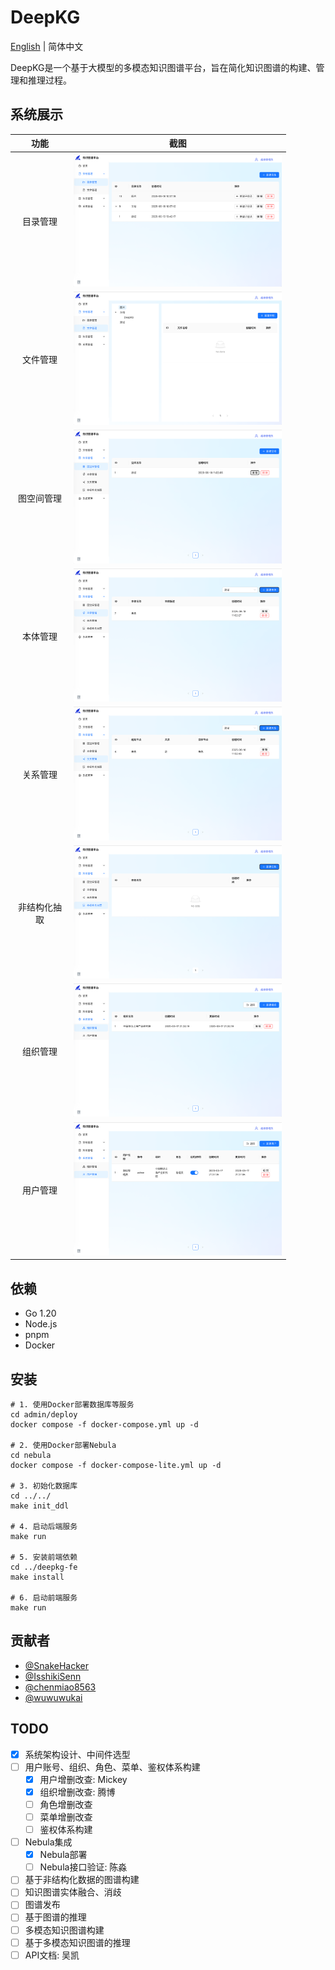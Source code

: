 # DeepKG

[English](README.md) | 简体中文

DeepKG是一个基于大模型的多模态知识图谱平台，旨在简化知识图谱的构建、管理和推理过程。

## 系统展示

|                  功能                   |                                          截图                                           |
|:-------------------------------------:|:-------------------------------------------------------------------------------------:|
|  <div style="width: 60pt">目录管理</div>  |   <div style="width: 250pt">![目录管理](assets/screenshots/directory.png "目录管理")</div>    |
|  <div style="width: 60pt">文件管理</div>  |    <div style="width: 250pt">![文件管理](assets/screenshots/document.png "文件管理")</div>    |
| <div style="width: 60pt">图空间管理</div>  | <div style="width: 250pt">!["图空间管理"](assets/screenshots/workspace.png "图空间管理")</div>  |
|  <div style="width: 60pt">本体管理</div>  |    <div style="width: 250pt">![本体管理](assets/screenshots/ontology.png "本体管理")</div>    |
|  <div style="width: 60pt">关系管理</div>  |  <div style="width: 250pt">![关系管理](assets/screenshots/relationship.png "关系管理")</div>  |
| <div style="width: 60pt">非结构化抽取</div> | <div style="width: 250pt">![非结构化抽取](assets/screenshots/extraction.png "非结构化抽取")</div> |
|  <div style="width: 60pt">组织管理</div>  |  <div style="width: 250pt">![组织管理](assets/screenshots/organization.png "组织管理")</div>  |
|  <div style="width: 60pt">用户管理</div>  |      <div style="width: 250pt">![用户管理](assets/screenshots/user.png "用户管理")</div>      |

## 依赖

- Go 1.20
- Node.js
- pnpm
- Docker

## 安装
```shell
# 1. 使用Docker部署数据库等服务
cd admin/deploy
docker compose -f docker-compose.yml up -d

# 2. 使用Docker部署Nebula
cd nebula
docker compose -f docker-compose-lite.yml up -d

# 3. 初始化数据库
cd ../../
make init_ddl

# 4. 启动后端服务
make run

# 5. 安装前端依赖
cd ../deepkg-fe
make install

# 6. 启动前端服务
make run
```

## 贡献者

- [@SnakeHacker](https://github.com/SnakeHacker)
- [@IsshikiSenn](https://github.com/IsshikiSenn)
- [@chenmiao8563](https://github.com/chenmiao8563)
- [@wuwuwukai](https://github.com/wuwuwukai)

## TODO
- [x] 系统架构设计、中间件选型
- [ ] 用户账号、组织、角色、菜单、鉴权体系构建
    - [x] 用户增删改查: Mickey
    - [x] 组织增删改查: 腾博
    - [ ] 角色增删改查
    - [ ] 菜单增删改查
    - [ ] 鉴权体系构建
- [ ] Nebula集成
    - [x] Nebula部署
    - [ ] Nebula接口验证: 陈淼
- [ ] 基于非结构化数据的图谱构建
- [ ] 知识图谱实体融合、消歧
- [ ] 图谱发布
- [ ] 基于图谱的推理
- [ ] 多模态知识图谱构建
- [ ] 基于多模态知识图谱的推理
- [ ] API文档: 吴凯
